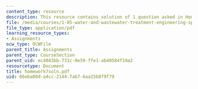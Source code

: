 ```yaml
---
content_type: resource
description: This resource contains solution of 1 question asked in Homework 7.
file: /media/courses/1-85-water-and-wastewater-treatment-engineering-spring-2006/86eba80da4cc21447ab76aa15b8f9f79_homework7soln.pdf
file_type: application/pdf
learning_resource_types:
- Assignments
ocw_type: OCWFile
parent_title: Assignments
parent_type: CourseSection
parent_uid: ec4043bb-731c-0e59-ffe1-ab40584f19a2
resourcetype: Document
title: homework7soln.pdf
uid: 86eba80d-a4cc-2144-7ab7-6aa15b8f9f79
---
```

